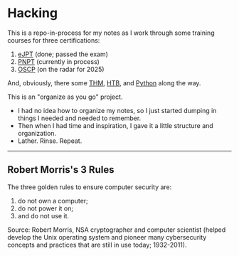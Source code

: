 # Hacking

This is a repo-in-process for my notes as I work through some training courses for three certifications: 
1. [eJPT](https://security.ine.com/certifications/ejpt-certification/) (done; passed the exam)
2. [PNPT](https://certifications.tcm-sec.com/pnpt/) (currently in process)
3. [OSCP](https://www.offsec.com/courses/pen-200/) (on the radar for 2025)

And, obviously, there some [THM](https://tryhackme.com/), [HTB](https://www.hackthebox.com/), and [Python](https://github.com/GregKedrovsky/Python) along the way.

This is an "organize as you go" project.
- I had no idea how to organize my notes, so I just started dumping in things I needed and needed to remember.
- Then when I had time and inspiration, I gave it a little structure and organization.
- Lather. Rinse. Repeat. 

----
## Robert Morris's 3 Rules

The three golden rules to ensure computer security are: 
1. do not own a computer; 
2. do not power it on; 
3. and do not use it.

Source: Robert Morris, NSA cryptographer and computer scientist (helped develop the Unix operating system and pioneer many cybersecurity concepts and practices that are still in use today; 1932-2011).
